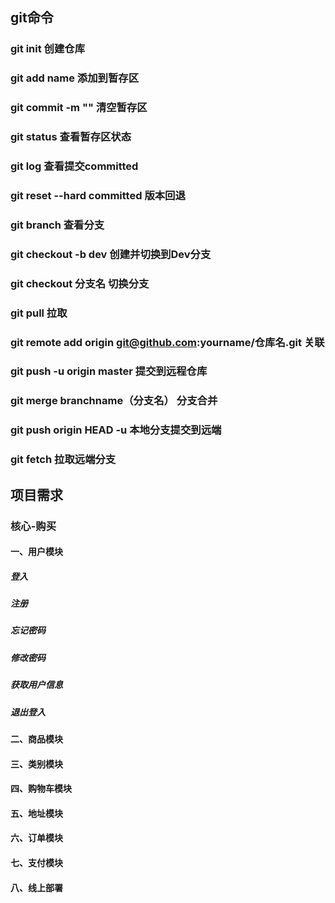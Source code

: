 ## git命令
### git init		创建仓库
### git add name 添加到暂存区
### git commit -m "" 清空暂存区
### git status		查看暂存区状态
### git log			查看提交committed
### git reset --hard committed	版本回退
### git branch		查看分支
### git checkout -b dev	创建并切换到Dev分支
### git checkout 分支名	切换分支
### git pull		拉取
### git remote add origin git@github.com:yourname/仓库名.git 	关联
### git push -u origin master	提交到远程仓库
### git merge branchname（分支名）	分支合并
### git push origin HEAD -u	本地分支提交到远端
### git fetch		拉取远端分支
## 项目需求
### 核心-购买
#### 一、用户模块
##### 登入
##### 注册
##### 忘记密码
##### 修改密码
##### 获取用户信息
##### 退出登入
#### 二、商品模块
#### 三、类别模块
#### 四、购物车模块
#### 五、地址模块
#### 六、订单模块
#### 七、支付模块
#### 八、线上部署

